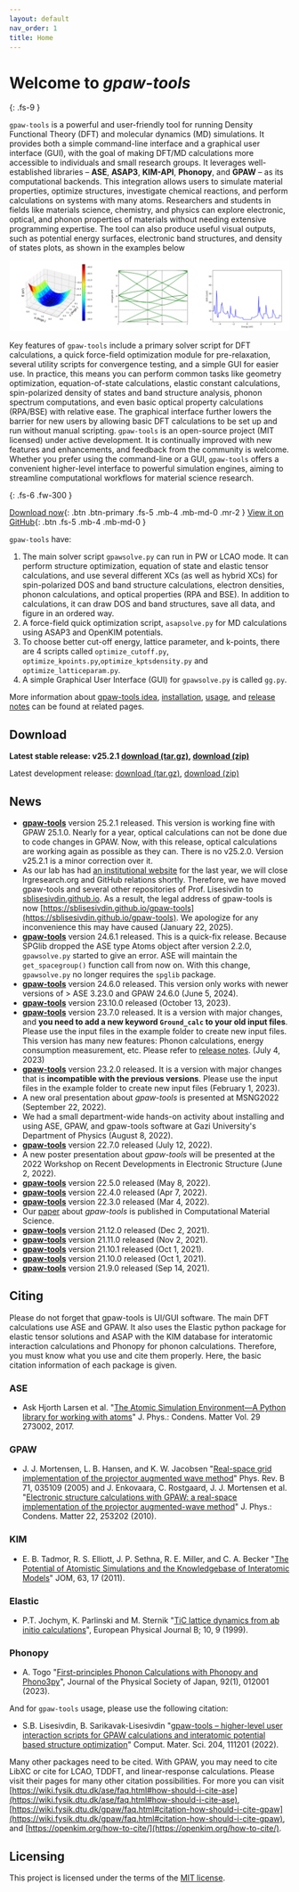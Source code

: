 ```yaml
---
layout: default
nav_order: 1
title: Home
---
```

# Welcome to *gpaw-tools*
{: .fs-9 }

`gpaw-tools` is a powerful and user-friendly tool for running Density Functional Theory (DFT) and molecular dynamics (MD) simulations. It provides both a simple command-line interface and a graphical user interface (GUI), with the goal of making DFT/MD calculations more accessible to individuals and small research groups​. It leverages well-established libraries – **ASE**, **ASAP3**, **KIM-API**, **Phonopy**, and **GPAW** – as its computational backends​. This integration allows users to simulate material properties, optimize structures, investigate chemical reactions, and perform calculations on systems with many atoms​. Researchers and students in fields like materials science, chemistry, and physics can explore electronic, optical, and phonon properties of materials without needing extensive programming expertise​. The tool can also produce useful visual outputs, such as potential energy surfaces, electronic band structures, and density of states plots, as shown in the examples below​

![Image](assets/images/banner.png)

Key features of `gpaw-tools` include a primary solver script for DFT calculations, a quick force-field optimization module for pre-relaxation, several utility scripts for convergence testing, and a simple GUI for easier use​. In practice, this means you can perform common tasks like geometry optimization, equation-of-state calculations, elastic constant calculations, spin-polarized density of states and band structure analysis, phonon spectrum computations, and even basic optical property calculations (RPA/BSE) with relative ease​. The graphical interface further lowers the barrier for new users by allowing basic DFT calculations to be set up and run without manual scripting. `gpaw-tools` is an open-source project (MIT licensed) under active development. It is continually improved with new features and enhancements, and feedback from the community is welcome​. Whether you prefer using the command-line or a GUI, `gpaw-tools` offers a convenient higher-level interface to powerful simulation engines, aiming to streamline computational workflows for material science research.

{: .fs-6 .fw-300 }

[Download now](#download){: .btn .btn-primary .fs-5 .mb-4 .mb-md-0 .mr-2 } [View it on GitHub](https://github.com/sblisesivdin/gpaw-tools){: .btn .fs-5 .mb-4 .mb-md-0 }

`gpaw-tools` have:
1. The main solver script `gpawsolve.py` can run in PW or LCAO mode. It can perform structure optimization, equation of state and elastic tensor calculations, and use several different XCs (as well as hybrid XCs) for spin-polarized DOS and band structure calculations, electron densities, phonon calculations, and optical properties (RPA and BSE). In addition to calculations, it can draw DOS and band structures, save all data, and figure in an ordered way.
2. A force-field quick optimization script, `asapsolve.py` for MD calculations using ASAP3 and OpenKIM potentials. 
3. To choose better cut-off energy, lattice parameter, and k-points, there are 4 scripts called `optimize_cutoff.py`, `optimize_kpoints.py`,`optimize_kptsdensity.py` and `optimize_latticeparam.py`.
4. A simple Graphical User Interface (GUI) for `gpawsolve.py` is called `gg.py`.

More information about [gpaw-tools idea](about.md), [installation](installation/installation.md), [usage](generalusage.md), and [release notes](development/releasenotes.md) can be found at related pages.

## Download

**Latest stable release: v25.2.1 [download (tar.gz)](https://github.com/sblisesivdin/gpaw-tools/archive/refs/tags/v25.2.1.tar.gz), [download (zip)](https://github.com/sblisesivdin/gpaw-tools/archive/refs/tags/v25.2.1.zip)**

Latest development release: [download (tar.gz)](https://github.com/sblisesivdin/gpaw-tools/archive/refs/heads/main.tar.gz), [download (zip)](https://github.com/sblisesivdin/gpaw-tools/archive/refs/heads/main.zip)

## News
* **[gpaw-tools](development/releasenotes.md#version-2521)** version 25.2.1 released. This version is working fine with GPAW 25.1.0. Nearly for a year, optical calculations can not be done due to code changes in GPAW. Now, with this release, optical calculations are working again as possible as they can. There is no v25.2.0. Version v25.2.1 is a minor correction over it.
* As our lab has had [an institutional website](https://avesis.gazi.edu.tr/arastirma-grubu/lrg/) for the last year, we will close lrgresearch.org and GitHub relations shortly. Therefore, we have moved gpaw-tools and several other repositories of Prof. Lisesivdin to [sblisesivdin.github.io](https://sblisesivdin.github.io). As a result, the legal address of gpaw-tools is now [https://sblisesivdin.github.io/gpaw-tools](https://sblisesivdin.github.io/gpaw-tools). We apologize for any inconvenience this may have caused (January 22, 2025).
* **[gpaw-tools](development/releasenotes.md#version-2461)** version 24.6.1 released. This is a quick-fix release. Because SPGlib dropped the ASE type Atoms object after version 2.2.0, `gpawsolve.py` started to give an error. ASE will maintain the `get_spacegroup()` function call from now on. With this change, `gpawsolve.py` no longer requires the `spglib` package.
* **[gpaw-tools](development/releasenotes.md#version-2460)** version 24.6.0 released. This version only works with newer versions of > ASE 3.23.0 and GPAW 24.6.0 (June 5, 2024).
* **[gpaw-tools](development/releasenotes.md#version-23100)** version 23.10.0 released (October 13, 2023).
* **[gpaw-tools](development/releasenotes.md#version-2370)** version 23.7.0 released. It is a version with major changes, and **you need to add a new keyword `Ground_calc` to your old input files**. Please use the input files in the example folder to create new input files. This version has many new features: Phonon calculations, energy consumption measurement, etc. Please refer to [release notes](development/releasenotes.md#version-2370). (July 4, 2023)
* **[gpaw-tools](development/releasenotes.md#version-2320)** version 23.2.0 released. It is a version with major changes that is **incompatible with the previous versions**. Please use the input files in the example folder to create new input files (February 1, 2023).
* A new oral presentation about *gpaw-tools* is presented at MSNG2022 (September 22, 2022).
* We had a small department-wide hands-on activity about installing and using ASE, GPAW, and gpaw-tools software at Gazi University's Department of Physics (August 8, 2022). 
* **[gpaw-tools](development/releasenotes.md#version-2270)** version 22.7.0 released (July 12, 2022).
* A new poster presentation about *gpaw-tools* will be presented at the 2022 Workshop on Recent Developments in Electronic Structure (June 2, 2022).
* **[gpaw-tools](development/releasenotes.md#version-2250)** version 22.5.0 released (May 8, 2022).
* **[gpaw-tools](development/releasenotes.md#version-2240)** version 22.4.0 released (Apr 7, 2022).
* **[gpaw-tools](development/releasenotes.md#version-2230)** version 22.3.0 released (Mar 4, 2022).
* Our [paper](https://doi.org/10.1016/j.commatsci.2022.111201) about *gpaw-tools* is published in Computational Material Science.
* **[gpaw-tools](development/releasenotes.md#version-21120)** version 21.12.0 released (Dec 2, 2021).
* **[gpaw-tools](development/releasenotes.md#version-21110)** version 21.11.0 released (Nov 2, 2021).
* **[gpaw-tools](development/releasenotes.md#version-21101)** version 21.10.1 released (Oct 1, 2021).
* **[gpaw-tools](development/releasenotes.md#version-21100)** version 21.10.0 released (Oct 1, 2021).
* **[gpaw-tools](development/releasenotes.md#version-2190)** version 21.9.0 released (Sep 14, 2021).

## Citing
Please do not forget that gpaw-tools is UI/GUI software. The main DFT calculations use ASE and GPAW. It also uses the Elastic python package for elastic tensor solutions and ASAP with the KIM database for interatomic interaction calculations and Phonopy for phonon calculations. Therefore, you must know what you use and cite them properly. Here, the basic citation information of each package is given.

### ASE 
* Ask Hjorth Larsen et al. "[The Atomic Simulation Environment—A Python library for working with atoms](https://doi.org/10.1088/1361-648X/aa680e)" J. Phys.: Condens. Matter Vol. 29 273002, 2017.
### GPAW
* J. J. Mortensen, L. B. Hansen, and K. W. Jacobsen "[Real-space grid implementation of the projector augmented wave method](https://doi.org/10.1103/PhysRevB.71.035109)" Phys. Rev. B 71, 035109 (2005) and J. Enkovaara, C. Rostgaard, J. J. Mortensen et al. "[Electronic structure calculations with GPAW: a real-space implementation of the projector augmented-wave method](https://doi.org/10.1088/0953-8984/22/25/253202)" J. Phys.: Condens. Matter 22, 253202 (2010).
### KIM
* E. B. Tadmor, R. S. Elliott, J. P. Sethna, R. E. Miller, and C. A. Becker "[The Potential of Atomistic Simulations and the Knowledgebase of Interatomic Models](https://doi.org/10.1007/s11837-011-0102-6)" JOM, 63, 17 (2011).
### Elastic
* P.T. Jochym, K. Parlinski and M. Sternik "[TiC lattice dynamics from ab initio calculations](https://doi.org/10.1007/s100510050823)", European Physical Journal B; 10, 9 (1999).
### Phonopy
* A. Togo "[First-principles Phonon Calculations with Phonopy and Phono3py](https://doi.org/10.7566/JPSJ.92.012001)", Journal of the Physical Society of Japan, 92(1), 012001 (2023).

And for `gpaw-tools` usage, please use the following citation:

* S.B. Lisesivdin, B. Sarikavak-Lisesivdin "[gpaw-tools – higher-level user interaction scripts for GPAW calculations and interatomic potential based structure optimization](https://doi.org/10.1016/j.commatsci.2022.111201)" Comput. Mater. Sci. 204, 111201 (2022).

Many other packages need to be cited. With GPAW, you may need to cite LibXC or cite for LCAO, TDDFT, and linear-response calculations. Please visit their pages for many other citation possibilities. For more you can visit [https://wiki.fysik.dtu.dk/ase/faq.html#how-should-i-cite-ase](https://wiki.fysik.dtu.dk/ase/faq.html#how-should-i-cite-ase), [https://wiki.fysik.dtu.dk/gpaw/faq.html#citation-how-should-i-cite-gpaw](https://wiki.fysik.dtu.dk/gpaw/faq.html#citation-how-should-i-cite-gpaw), and [https://openkim.org/how-to-cite/](https://openkim.org/how-to-cite/).

## Licensing
This project is licensed under the terms of the [MIT license](https://opensource.org/licenses/MIT).
